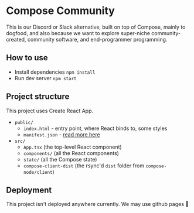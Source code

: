 # Compose Community

This is our Discord or Slack alternative, built on top of Compose, mainly to dogfood, and also because we want to explore super-niche community-created, community software, and end-programmer programming.

## How to use

- Install dependencies `npm install`
- Run dev server `npm start`

## Project structure

This project uses Create React App.

- `public/`
  - `index.html` - entry point, where React binds to, some styles
  - `manifest.json` - [read more here](https://developer.mozilla.org/en-US/docs/Mozilla/Add-ons/WebExtensions/manifest.json)
- `src/`
  - `App.tsx` (the top-level React component)
  - `components/` (all the React components)
  - `state/` (all the Compose state)
  - `compose-client-dist` (the rsync'd `dist` folder from `compose-node/client`)

## Deployment

This project isn't deployed anywhere currently. We may use github pages 🤷
